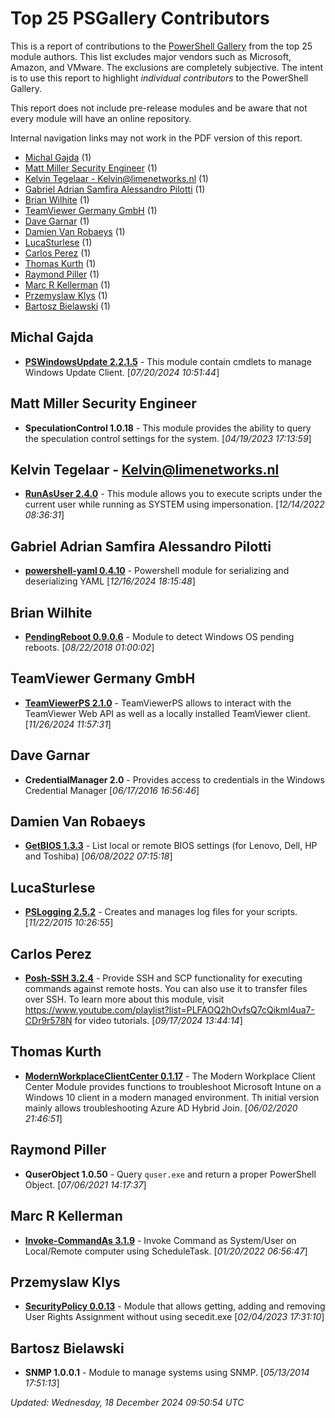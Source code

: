 # Top 25 PSGallery Contributors

This is a report of contributions to the [PowerShell Gallery](https://powershellgallery.org) from the top 25 module authors. This list excludes major vendors such as Microsoft, Amazon, and VMware. The exclusions are completely subjective. The intent is to use this report to highlight *individual contributors* to the PowerShell Gallery.

This report does not include pre-release modules and be aware that not every module will have an online repository.

Internal navigation links may not work in the PDF version of this report.
+ [Michal Gajda](#Michal-Gajda) (1)
+ [Matt Miller Security Engineer](#Matt-Miller-Security-Engineer) (1)
+ [Kelvin Tegelaar - Kelvin@limenetworks.nl](#Kelvin-Tegelaar---Kelvinlimenetworksnl) (1)
+ [Gabriel Adrian Samfira Alessandro Pilotti](#Gabriel-Adrian-Samfira-Alessandro-Pilotti) (1)
+ [Brian Wilhite](#Brian-Wilhite) (1)
+ [TeamViewer Germany GmbH](#TeamViewer-Germany-GmbH) (1)
+ [Dave Garnar](#Dave-Garnar) (1)
+ [Damien Van Robaeys](#Damien-Van-Robaeys) (1)
+ [LucaSturlese](#LucaSturlese) (1)
+ [Carlos Perez](#Carlos-Perez) (1)
+ [Thomas Kurth](#Thomas-Kurth) (1)
+ [Raymond Piller](#Raymond-Piller) (1)
+ [Marc R Kellerman](#Marc-R-Kellerman) (1)
+ [Przemyslaw Klys](#Przemyslaw-Klys) (1)
+ [Bartosz Bielawski](#Bartosz-Bielawski) (1)

## Michal Gajda

+ **[PSWindowsUpdate 2.2.1.5](https://github.com/mgajda83/PSWindowsUpdate)**  - This module contain cmdlets to manage Windows Update Client. [*07/20/2024 10:51:44*]

## Matt Miller Security Engineer

+ **SpeculationControl 1.0.18**  - This module provides the ability to query the speculation control settings for the system. [*04/19/2023 17:13:59*]

## Kelvin Tegelaar - Kelvin@limenetworks.nl

+ **[RunAsUser 2.4.0](https://github.com/KelvinTegelaar/RunAsUser)**  - This module allows you to execute scripts under the current user while running as SYSTEM using impersonation. [*12/14/2022 08:36:31*]

## Gabriel Adrian Samfira Alessandro Pilotti

+ **[powershell-yaml 0.4.10](https://github.com/cloudbase/powershell-yaml)**  - Powershell module for serializing and deserializing YAML [*12/16/2024 18:15:48*]

## Brian Wilhite

+ **[PendingReboot 0.9.0.6](https://github.com/bcwilhite/PendingReboot/)**  - Module to detect Windows OS pending reboots. [*08/22/2018 01:00:02*]

## TeamViewer Germany GmbH

+ **[TeamViewerPS 2.1.0](https://github.com/teamviewer/TeamViewerPS)**  - TeamViewerPS allows to interact with the TeamViewer Web API as well as a locally installed TeamViewer client. [*11/26/2024 11:57:31*]

## Dave Garnar

+ **CredentialManager 2.0**  - Provides access to credentials in the Windows Credential Manager [*06/17/2016 16:56:46*]

## Damien Van Robaeys

+ **[GetBIOS 1.3.3](https://www.systanddeploy.com/2022/06/getbios-module-list-bios-settings-from.html)**  - List local or remote BIOS settings (for Lenovo, Dell, HP and Toshiba) [*06/08/2022 07:15:18*]

## LucaSturlese

+ **[PSLogging 2.5.2](http://9to5it.com/powershell-logging-v2-easily-create-log-files)**  - Creates and manages log files for your scripts. [*11/22/2015 10:26:55*]

## Carlos Perez

+ **[Posh-SSH 3.2.4](https://github.com/darkoperator/Posh-SSH)**  - Provide SSH and SCP functionality for executing commands against remote hosts. You can also use it to transfer files over SSH. To learn more about this module, visit https://www.youtube.com/playlist?list=PLFAOQ2hOvfsQ7cQikml4ua7-CDr9r578N for video tutorials. [*09/17/2024 13:44:14*]

## Thomas Kurth

+ **[ModernWorkplaceClientCenter 0.1.17](https://github.com/ThomasKur/ModernWorkplaceClientCenter)**  - The Modern Workplace Client Center Module provides functions to troubleshoot Microsoft Intune on a Windows 10 client in a modern managed environment. Th initial version mainly allows troubleshooting Azure AD Hybrid Join. [*06/02/2020 21:46:51*]

## Raymond Piller

+ **QuserObject 1.0.50**  - Query `quser.exe` and return a proper PowerShell Object. [*07/06/2021 14:17:37*]

## Marc R Kellerman

+ **[Invoke-CommandAs 3.1.9](https://github.com/mkellerman/Invoke-CommandAs)**  - Invoke Command as System/User on Local/Remote computer using ScheduleTask. [*01/20/2022 06:56:47*]

## Przemyslaw Klys

+ **[SecurityPolicy 0.0.13](https://github.com/EvotecIT/SecurityPolicy)**  - Module that allows getting, adding and removing User Rights Assignment without using secedit.exe [*02/04/2023 17:31:10*]

## Bartosz Bielawski

+ **SNMP 1.0.0.1**  - Module to manage systems using SNMP. [*05/13/2014 17:51:13*]

*Updated: Wednesday, 18 December 2024 09:50:54 UTC*
